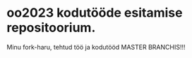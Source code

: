 # oo2023 kodutööde esitamise repositoorium.
Minu fork-haru, tehtud töö ja kodutööd MASTER BRANCHIS!!!
